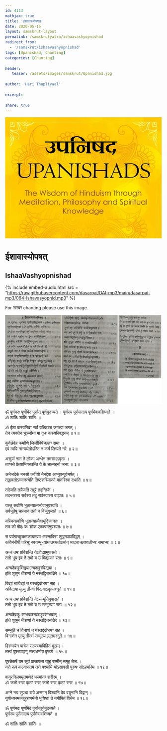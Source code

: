```yaml
---    
id: 4113    
mathjax: true    
title: 'ईशावास्योपषत्'    
date: 2020-05-15    
layout: samskrut-layout 
permalink: /samskrutyatra/ishaavashyopnishad
redirect_from: 
  - '/samskrut/ishaavashyopnishad'
tags: [Upanishad, Chanting]
categories: [Chanting]
    
header:    
   teaser: /assets/images/samskrut/Upanishad.jpg    
    
author: 'Hari Thapliyaal'    
    
excerpt:    
    
share: true    
---    
```

    
![](/assets/images/samskrut/Upanishad.jpg)    
    
# ईशावास्योपषत्    
## IshaaVashyopnishad    
    
{% include embed-audio.html src = "https://raw.githubusercontent.com/dasarpai/DAI-mp3/main/dasarpai-mp3/064-Ishavasyopnid.mp3" %}     
    
For सस्वर chanting please use this image.    
    
![](/assets/images/samskrut/IshaVaasyopnishad.png)    
    
ॐ पूर्णमदः पूर्णमिदं पूर्णात् पूर्णमुदच्यते । पूर्णस्य पूर्णमादाय पूर्णमेवावशिष्यते ॥    
ॐ शांतिः शांतिः शांतिः ॥    
    
ॐ ईशा वास्यमिदꣳ सर्वं यत्किञ्च जगत्यां जगत् ।    
तेन त्यक्तेन भुञ्जीथा मा गृधः कस्यस्विद्धनम् ॥ १॥    
    
कुर्वन्नेवेह कर्माणि जिजीविषेच्छतꣳ समाः ।    
एवं त्वयि नान्यथेतोऽस्ति न कर्म लिप्यते नरे ॥ २॥    
    
असुर्या नाम ते लोका अन्धेन तमसाऽऽवृताः ।    
ताꣳस्ते प्रेत्याभिगच्छन्ति ये के चात्महनो जनाः ॥ ३॥    
    
अनेजदेकं मनसो जवीयो नैनद्देवा आप्नुवन्पूर्वमर्षत् ।    
तद्धावतोऽन्यानत्येति तिष्ठत्तस्मिन्नपो मातरिश्वा दधाति ॥ ४॥    
    
तदेजति तन्नैजति तद्दूरे तद्वन्तिके ।    
तदन्तरस्य सर्वस्य तदु सर्वस्यास्य बाह्यतः ॥ ५॥    
    
यस्तु सर्वाणि भूतान्यात्मन्येवानुपश्यति ।    
सर्वभूतेषु चात्मानं ततो न विजुगुप्सते ॥ ६॥    
    
यस्मिन्सर्वाणि भूतान्यात्मैवाभूद्विजानतः ।    
तत्र को मोहः कः शोक एकत्वमनुपश्यतः ॥ ७॥    
    
स पर्यगाच्छुक्रमकायमव्रण-मस्नाविरꣳ शुद्धमपापविद्धम् ।    
कविर्मनीषी परिभूः स्वयम्भू-र्याथातथ्यतोऽर्थान् व्यदधाच्छाश्वतीभ्यः समाभ्यः ॥ ८॥    
    
अन्धं तमः प्रविशन्ति येऽविद्यामुपासते ।    
ततो भूय इव ते तमो य उ विद्यायाꣳ रताः ॥ ९॥    
    
अन्यदेवाहुर्विद्ययाऽन्यदाहुरविद्यया ।    
इति शुश्रुम धीराणां ये नस्तद्विचचक्षिरे ॥ १०॥    
    
विद्यां चाविद्यां च यस्तद्वेदोभयꣳ सह ।    
अविद्यया मृत्युं तीर्त्वा विद्ययाऽमृतमश्नुते ॥ ११॥    
    
अन्धं तमः प्रविशन्ति येऽसम्भूतिमुपासते ।    
ततो भूय इव ते तमो य उ सम्भूत्याꣳ रताः ॥ १२॥    
    
अन्यदेवाहुः सम्भवादन्यदाहुरसम्भवात् ।    
इति शुश्रुम धीराणां ये नस्तद्विचचक्षिरे ॥ १३॥    
    
सम्भूतिं च विनाशं च यस्तद्वेदोभयꣳ सह ।    
विनाशेन मृत्युं तीर्त्वा सम्भूत्याऽमृतमश्नुते ॥ १४॥    
    
हिरण्मयेन पात्रेण सत्यस्यापिहितं मुखम् ।    
तत्त्वं पूषन्नपावृणु सत्यधर्माय दृष्टये ॥ १५॥    
    
पूषन्नेकर्षे यम सूर्य प्राजापत्य व्यूह रश्मीन् समूह तेजः ।    
यत्ते रूपं कल्याणतमं तत्ते पश्यामि योऽसावसौ पुरुषः सोऽहमस्मि ॥ १६॥    
    
वायुरनिलममृतमथेदं भस्मांतꣳ शरीरम् ।    
ॐ क्रतो स्मर कृतꣳ स्मर क्रतो स्मर कृतꣳ स्मर ॥ १७॥    
    
अग्ने नय सुपथा राये अस्मान् विश्वानि देव वयुनानि विद्वान् ।    
युयोध्यस्मज्जुहुराणमेनो भूयिष्ठां ते नमौक्तिं विधेम ॥ १८॥    
    
ॐ पूर्णमदः पूर्णमिदं पूर्णात्पूर्णमुदच्यते ।    
पूर्णस्य पूर्णमादाय पूर्णमेवावशिष्यते ॥    
    
ॐ शांतिः शांतिः शांतिः ॥    
    
    
